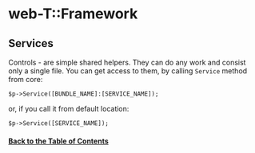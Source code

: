 
# web-T::Framework


## Services

Controls - are simple shared helpers. They can do any work and consist only  a single file. You can get access to them, by calling `Service` method from  core:

```
$p->Service([BUNDLE_NAME]:[SERVICE_NAME]);
```
or, if you call it from default location:

```
$p->Service([SERVICE_NAME]);
```

#### [Back to the Table of Contents](../README_FRAMEWORK.md)